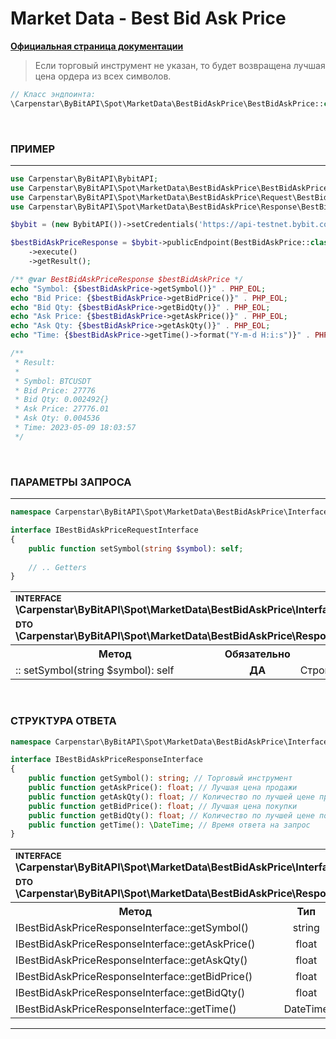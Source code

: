 # Market Data - Best Bid Ask Price
<b>[Официальная страница документации](https://bybit-exchange.github.io/docs/spot/public/bid-ask)</b>

> Если торговый инструмент не указан, то будет возвращена лучшая цена ордера из всех символов.

```php
// Класс эндпоинта:
\Carpenstar\ByBitAPI\Spot\MarketData\BestBidAskPrice\BestBidAskPrice::class
```

<br />

<h3 align="left" width="100%"><b>ПРИМЕР</b></h3>

---

```php
use Carpenstar\ByBitAPI\BybitAPI;
use Carpenstar\ByBitAPI\Spot\MarketData\BestBidAskPrice\BestBidAskPrice;
use Carpenstar\ByBitAPI\Spot\MarketData\BestBidAskPrice\Request\BestBidAskPriceRequest;
use Carpenstar\ByBitAPI\Spot\MarketData\BestBidAskPrice\Response\BestBidAskPriceResponse;

$bybit = (new BybitAPI())->setCredentials('https://api-testnet.bybit.com',"apiKey", "secret");

$bestBidAskPriceResponse = $bybit->publicEndpoint(BestBidAskPrice::class, (new BestBidAskPriceRequest())->setSymbol("BTCUSDT"))
    ->execute()
    ->getResult();

/** @var BestBidAskPriceResponse $bestBidAskPrice */
echo "Symbol: {$bestBidAskPrice->getSymbol()}" . PHP_EOL;
echo "Bid Price: {$bestBidAskPrice->getBidPrice()}" . PHP_EOL;
echo "Bid Qty: {$bestBidAskPrice->getBidQty()}" . PHP_EOL;
echo "Ask Price: {$bestBidAskPrice->getAskPrice()}" . PHP_EOL;
echo "Ask Qty: {$bestBidAskPrice->getAskQty()}" . PHP_EOL;
echo "Time: {$bestBidAskPrice->getTime()->format("Y-m-d H:i:s")}" . PHP_EOL;

/**
 * Result:
 *
 * Symbol: BTCUSDT
 * Bid Price: 27776
 * Bid Qty: 0.002492{}
 * Ask Price: 27776.01
 * Ask Qty: 0.004536
 * Time: 2023-05-09 18:03:57
 */
```

<br />

<h3 align="left" width="100%"><b>ПАРАМЕТРЫ ЗАПРОСА</b></h3>

---

```php
namespace Carpenstar\ByBitAPI\Spot\MarketData\BestBidAskPrice\Interfaces;

interface IBestBidAskPriceRequestInterface
{
    public function setSymbol(string $symbol): self;
    
    // .. Getters
}
```

<table style="width: 100%">
  <tr>
    <td colspan="3">
        <sup><b>INTERFACE</b></sup> <br />
        <b>\Carpenstar\ByBitAPI\Spot\MarketData\BestBidAskPrice\Interfaces\IBestBidAskPriceRequestInterface::class</b>
    </td>
  </tr>
  <tr>
    <td colspan="3">
        <sup><b>DTO</b></sup> <br />
        <b>\Carpenstar\ByBitAPI\Spot\MarketData\BestBidAskPrice\Response\BestBidAskPriceResponse::class</b>
    </td>
  </tr>
  <tr>
    <th style="width: 40%; text-align: center">Метод</th>
    <th style="width: 10%; text-align: center">Обязательно</th>
    <th style="width: 50%; text-align: center">Описание</th>
  </tr>
  <tr>
    <td>:: setSymbol(string $symbol): self</td>
    <td style="text-align: center"><b>ДА</b></td>
    <td>Строка с тикером торговой пары</td>
  </tr>
</table>

<br />

<h3 align="left" width="100%"><b>СТРУКТУРА ОТВЕТА</b></h3>

```php
namespace Carpenstar\ByBitAPI\Spot\MarketData\BestBidAskPrice\Interfaces;

interface IBestBidAskPriceResponseInterface
{
    public function getSymbol(): string; // Торговый инструмент
    public function getAskPrice(): float; // Лучшая цена продажи 
    public function getAskQty(): float; // Количество по лучшей цене продажи
    public function getBidPrice(): float; // Лучшая цена покупки
    public function getBidQty(): float; // Количество по лучшей цене покупки
    public function getTime(): \DateTime; // Время ответа на запрос
}
```
<table style="width: 100%">
  <tr>
    <td colspan="3">
        <sup><b>INTERFACE</b></sup> <br />
        <b>\Carpenstar\ByBitAPI\Spot\MarketData\BestBidAskPrice\Interfaces\IBestBidAskPriceResponseInterface::class</b>
    </td>
  </tr>
  <tr>
    <td colspan="3">
        <sup><b>DTO</b></sup> <br />
        <b>\Carpenstar\ByBitAPI\Spot\MarketData\BestBidAskPrice\Response\BestBidAskPriceResponse::class</b>
    </td>
  </tr>
  <tr>
    <th style="width: 30%; text-align: center">Метод</th>
    <th style="width: 20%; text-align: center">Тип</th>
    <th style="width: 50%; text-align: center">Описание</th>
  </tr>
  <tr>
    <td>IBestBidAskPriceResponseInterface::getSymbol()</td>
    <td style="text-align: center">string</td>
    <td> Торговый инструмент </td>
  </tr>
  <tr>
    <td>IBestBidAskPriceResponseInterface::getAskPrice()</td>
    <td style="text-align: center">float</td>
    <td> Лучшая цена продажи </td>
  </tr>
  <tr>
    <td>IBestBidAskPriceResponseInterface::getAskQty()</td>
    <td style="text-align: center">float</td>
    <td> Количество по лучшей цене продажи </td>
  </tr>
  <tr>
    <td>IBestBidAskPriceResponseInterface::getBidPrice()</td>
    <td style="text-align: center">float</td>
    <td> Лучшая цена покупки </td>
  </tr>
  <tr>
    <td>IBestBidAskPriceResponseInterface::getBidQty()</td>
    <td style="text-align: center">float</td>
    <td> Количество по лучшей цене покупки </td>
  </tr>
  <tr>
    <td>IBestBidAskPriceResponseInterface::getTime()</td>
    <td style="text-align: center">DateTime</td>
    <td> Время ответа на запрос </td>
  </tr>
</table>

---